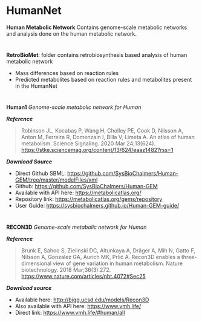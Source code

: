 # **HumanNet**
**Human Metabolic Network**
Contains genome-scale metabolic networks and analysis done on the human metabolic network. 

#
**RetroBioMet**: folder contains retrobiosynthesis based analysis of human metabolic network 
  * Mass differences based on reaction rules 
  * Predicted metabolites based on reaction rules and metabolites present in the HumanNet

#
**Human1**
*Genome-scale metabolic network for Human*

***Reference***
>Robinson JL, Kocabaş P, Wang H, Cholley PE, Cook D, Nilsson A, Anton M, Ferreira R, Domenzain I, Billa V, Limeta A. An atlas of human metabolism. Science Signaling. 2020 Mar 24;13(624).
https://stke.sciencemag.org/content/13/624/eaaz1482?rss=1

***Download Source***
- Direct Github SBML: https://github.com/SysBioChalmers/Human-GEM/tree/master/modelFiles/xml
- Github: https://github.com/SysBioChalmers/Human-GEM
- Available with API here: https://metabolicatlas.org/
- Repository link: https://metabolicatlas.org/gems/repository
- User Guide: https://sysbiochalmers.github.io/Human-GEM-guide/

#
**RECON3D**
*Genome-scale metabolic network for Human*

***Reference***
>Brunk E, Sahoo S, Zielinski DC, Altunkaya A, Dräger A, Mih N, Gatto F, Nilsson A, Gonzalez GA, Aurich MK, Prlić A. Recon3D enables a three-dimensional view of gene variation in human metabolism. Nature biotechnology. 2018 Mar;36(3):272.
https://www.nature.com/articles/nbt.4072#Sec25

***Download source***
- Available here: http://bigg.ucsd.edu/models/Recon3D
- Also available with API here: https://www.vmh.life/
- Direct link: https://www.vmh.life/#human/all

